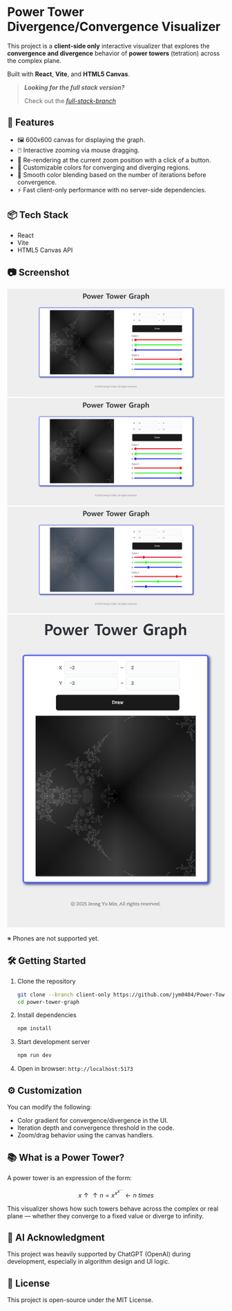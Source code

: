 # Power Tower Divergence/Convergence Visualizer

This project is a **client-side only** interactive visualizer that explores the **convergence and divergence** behavior of **power towers** (tetration) across the complex plane.

Built with **React**, **Vite**, and **HTML5 Canvas**.

>***Looking for the full stack version?***
>
>Check out the *[full-stack-branch](https://github.com/jym0404/Power-Tower-Graph/tree/main)*


## 🚀 Features

- 🖼️ 600x600 canvas for displaying the graph.
- 🖱️ Interactive zooming via mouse dragging.
- 🔄 Re-rendering at the current zoom position with a click of a button.
- 🎨 Customizable colors for converging and diverging regions.
- 🌈 Smooth color blending based on the number of iterations before convergence.
- ⚡ Fast client-only performance with no server-side dependencies.


## 📦 Tech Stack

- React
- Vite
- HTML5 Canvas API


## 📷 Screenshot
![Main Screen](Images/1.png)
![Dragging](Images/2.png)
![Color Custom](Images/3.png)
![Support for Pads](Images/4.png)

※ Phones are not supported yet.

## 🛠️ Getting Started

1. Clone the repository  
    ```bash
    git clone --branch client-only https://github.com/jym0404/Power-Tower-Graph
    cd power-tower-graph
    ```

2. Install dependencies  
    ```bash
    npm install
    ```

3. Start development server  
    ```bash
    npm run dev
    ```

4. Open in browser: `http://localhost:5173`


## ⚙️ Customization

You can modify the following:

- Color gradient for convergence/divergence in the UI.
- Iteration depth and convergence threshold in the code.
- Zoom/drag behavior using the canvas handlers.


## 📚 What is a Power Tower?

A power tower is an expression of the form:

```math
x ↑↑ n = x^{x^{x^{\cdots}}}  ← n\ times
```

This visualizer shows how such towers behave across the complex or real plane — whether they converge to a fixed value or diverge to infinity.


## 🤖 AI Acknowledgment

This project was heavily supported by ChatGPT (OpenAI) during development, especially in algorithm design and UI logic.


## 📝 License

This project is open-source under the MIT License.
